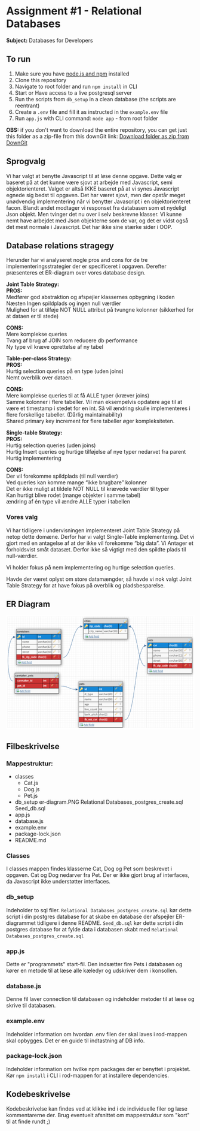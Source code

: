 # Assignment #1 - Relational Databases 
**Subject:** Databases for Developers

## To run
1. Make sure you have [node.js and npm](https://nodejs.org/en/ "Download node") installed
2. Clone this repository
3. Navigate to root folder and run ```npm install``` in CLI
4. Start or Have access to a live postgresql server
5. Run the scripts from ```db_setup``` in a clean database (the scripts are reentrant)
5. Create a ```.env``` file and fill it as instructed in the ```example.env``` file
6. Run ```app.js``` with CLI command: ```node app``` - from root folder

**OBS:** if you don't want to download the entire repository, you can get just this folder as a zip-file from this downGit link: [Download folder as zip from DownGit](https://downgit.github.io/#/home?url=https://github.com/Cosby1992/CPH-business-assingments.git/trunk/Databases/Relational%20Database%20Assignment%20Pets "Download this folder as zip")

## Sprogvalg
Vi har valgt at benytte Javascript til at løse denne opgave. Dette valg er baseret på at det kunne være sjovt at arbejde med Javascript, semi objektorienteret. Valget er altså IKKE baseret på at vi synes Javascript egnede sig bedst til opgaven. 
Det har været sjovt, men der opstår meget unødvendig implementering når vi benytter Javascript i en objektorienteret facon. Blandt andet modtager vi responset fra databasen som et nydeligt Json objekt. Men tvinger det nu over i selv beskrevne klasser. Vi kunne nemt have arbejdet med Json objekterne som de var, og det er vidst også det mest normale i Javascript. Det har ikke sine stærke sider i OOP.

## Database relations stragegy
Herunder har vi analyseret nogle pros and cons for de tre implementeringsstrategier der er specificeret i opgaven. Derefter præsenteres et ER-diagram over vores database design.

**Joint Table Strategy:** <br>
**PROS:**
<br>Medfører god abstraktion og afspejler klassernes opbygning i koden
<br>Næsten Ingen spildplads og ingen null værdier
<br>Mulighed for at tilføje NOT NULL attribut på tvungne kolonner (sikkerhed for at dataen er til stede)

**CONS:** 
<br>Mere komplekse queries
<br>Tvang af brug af JOIN som reducere db performance
<br>Ny type vil kræve oprettelse af ny tabel

**Table-per-class Strategy:** <br>
**PROS:**
<br>Hurtig selection queries på en type (uden joins)
<br>Nemt overblik over dataen. 

**CONS:**
<br>Mere komplekse queries til at få ALLE typer (kræver joins)
<br>Samme kolonner i flere tabeller. Vil man eksempelvis opdatere age til at være et timestamp i stedet for en int. Så vil ændring skulle implementeres i flere forskellige tabeller. (Dårlig maintainability)
<br>Shared primary key increment for flere tabeller øger kompleksiteten. 

**Single-table Strategy:** <br>
**PROS:** 
<br>Hurtig selection queries (uden joins)
<br>Hurtig Insert queries og hurtige tilføjelse af nye typer nedarvet fra parent
<br>Hurtig implementering

**CONS:**
<br>Der vil forekomme spildplads (til null værdier)
<br>Ved queries kan komme mange “ikke brugbare” kolonner
<br>Det er ikke muligt at tildele NOT NULL til krævede værdier til typer
<br>Kan hurtigt blive rodet (mange objekter i samme tabel)
<br>ændring af én type vil ændre ALLE typer i tabellen

### Vores valg
Vi har tidligere i undervisningen implementeret Joint Table Strategy på netop dette domæne. 
Derfor har vi valgt Single-Table implementering. Det vi gjort med en antagelse af at der ikke vil forekomme “big data”. Vi Antager et forholdsvist småt datasæt. 
Derfor ikke så vigtigt med den spildte plads til null-værdier. 

Vi holder fokus på nem implementering og hurtige selection queries. 

Havde der været oplyst om store datamængder, så havde vi nok valgt Joint Table Strategy for at have fokus på overblik og pladsbesparelse.

## ER Diagram
![ER diagram](https://github.com/Cosby1992/CPH-business-assingments/blob/master/Databases/Relational%20Database%20Assignment%20Pets/db_setup/er-diagram.PNG "ER diagram")

## Filbeskrivelse
### **Mappestruktur:**
- classes
    - Cat.js
    - Dog.js
    - Pet.js
- db_setup
    er-diagram.PNG
    Relational Databases_postgres_create.sql
    Seed_db.sql
- app.js
- database.js
- example.env
- package-lock.json
- README.md

### **Classes**
I classes mappen findes klasserne Cat, Dog og Pet som beskrevet i opgaven. Cat og Dog nedarver fra Pet. Der er ikke gjort brug af interfaces, da Javascript ikke understøtter interfaces.

### **db_setup**
Indeholder to sql filer. 
```Relational Databases_postgres_create.sql``` kør dette script i din postgres database for at skabe en database der afspejler ER-diagrammet tidligere i denne README. 
```Seed_db.sql``` kør dette script i din postgres database for at fylde data i databasen skabt med ```Relational Databases_postgres_create.sql```

### **app.js**
Dette er "programmets" start-fil. Den indsætter fire Pets i databasen og kører en metode til at læse alle kæledyr og udskriver dem i konsollen.

### **database.js**
Denne fil laver connection til databasen og indeholder metoder til at læse og skrive til databasen.

### **example.env**
Indeholder information om hvordan .env filen der skal laves i rod-mappen skal opbygges. Det er en guide til indtastning af DB info.

### **package-lock.json**
Indeholder information om hvilke npm packages der er benyttet i projektet. Kør ```npm install``` i CLI i rod-mappen for at installere dependencies.

## Kodebeskrivelse
Kodebeskrivelse kan findes ved at klikke ind i de individuelle filer og læse kommentarerne der. Brug eventuelt afsnittet om mappestruktur som "kort" til at finde rundt ;)
